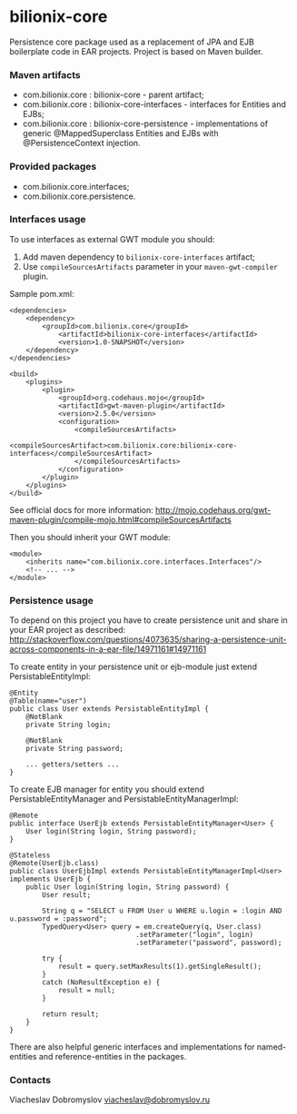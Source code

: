 # bilionix-core

Persistence core package used as a replacement of JPA and EJB boilerplate code in EAR projects.
Project is based on Maven builder.

### Maven artifacts

* com.bilionix.core : bilionix-core - parent artifact;
* com.bilionix.core : bilionix-core-interfaces  - interfaces for Entities and EJBs;
* com.bilionix.core : bilionix-core-persistence - implementations of generic @MappedSuperclass Entities and EJBs with @PersistenceContext injection.

### Provided packages

* com.bilionix.core.interfaces;
* com.bilionix.core.persistence.

### Interfaces usage

To use interfaces as external GWT module you should:

1. Add maven dependency to `bilionix-core-interfaces` artifact;
2. Use `compileSourcesArtifacts` parameter in your `maven-gwt-compiler` plugin.

Sample pom.xml:

    <dependencies>
        <dependency>
            <groupId>com.bilionix.core</groupId>
                <artifactId>bilionix-core-interfaces</artifactId>
                <version>1.0-SNAPSHOT</version>
        </dependency>
    </dependencies>
    
    <build>
        <plugins>
            <plugin>
                <groupId>org.codehaus.mojo</groupId>
                <artifactId>gwt-maven-plugin</artifactId>
                <version>2.5.0</version>
                <configuration>
                    <compileSourcesArtifacts>
                        <compileSourcesArtifact>com.bilionix.core:bilionix-core-interfaces</compileSourcesArtifact>
                    </compileSourcesArtifacts>
                </configuration>
            </plugin>
        </plugins>
    </build>
    
See official docs for more information: http://mojo.codehaus.org/gwt-maven-plugin/compile-mojo.html#compileSourcesArtifacts


Then you should inherit your GWT module:

    <module>
        <inherits name="com.bilionix.core.interfaces.Interfaces"/>
        <!-- ... -->
    </module>

### Persistence usage

To depend on this project you have to create persistence unit and share in your EAR project as described:
http://stackoverflow.com/questions/4073635/sharing-a-persistence-unit-across-components-in-a-ear-file/14971161#14971161


To create entity in your persistence unit or ejb-module just extend PersistableEntityImpl:

    @Entity
    @Table(name="user")
    public class User extends PersistableEntityImpl {
        @NotBlank
        private String login;

        @NotBlank
        private String password;

        ... getters/setters ...
    }

To create EJB manager for entity you should extend PersistableEntityManager and PersistableEntityManagerImpl:

    @Remote
    public interface UserEjb extends PersistableEntityManager<User> {
        User login(String login, String password);
    }

    @Stateless
    @Remote(UserEjb.class)
    public class UserEjbImpl extends PersistableEntityManagerImpl<User> implements UserEjb {
        public User login(String login, String password) {
            User result;

            String q = "SELECT u FROM User u WHERE u.login = :login AND u.password = :password";
            TypedQuery<User> query = em.createQuery(q, User.class)
                                   .setParameter("login", login)
                                   .setParameter("password", password);

            try {
                result = query.setMaxResults(1).getSingleResult();
            }
            catch (NoResultException e) {
                result = null;
            }

            return result;
        }
    }

There are also helpful generic interfaces and implementations for named-entities and reference-entities in the packages.

### Contacts

Viacheslav Dobromyslov viacheslav@dobromyslov.ru
